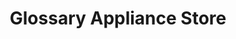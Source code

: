 ---
title: "Glossary Appliance Store"
url: /warman/glossary-appliance-store/
shop: Haushaltsgeräte
---
